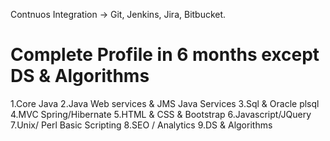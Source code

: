 Contnuos Integration -> Git, Jenkins, Jira, Bitbucket.

# Complete Profile in 6 months except DS & Algorithms
1.Core Java
2.Java Web services & JMS Java Services
3.Sql & Oracle plsql
4.MVC Spring/Hibernate
5.HTML & CSS & Bootstrap
6.Javascript/JQuery
7.Unix/ Perl Basic Scripting
8.SEO / Analytics
9.DS & Algorithms
